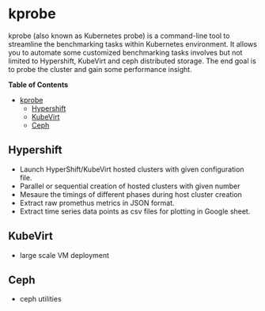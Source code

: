 # kprobe
kprobe (also known as Kubernetes probe) is a command-line tool to streamline the benchmarking tasks within Kubernetes environment. It allows you to automate some customized benchmarking tasks involves but not limited to Hypershift, KubeVirt and ceph distributed storage. The end goal is to probe the cluster and gain some performance insight.
<!-- markdown-toc start - Don't edit this section. Run M-x markdown-toc-generate-toc again -->
**Table of Contents**

- [kprobe](#kprobe)
    - [Hypershift](#hypershift)
    - [KubeVirt](#KubeVirt)
    - [Ceph](#Ceph)
<!-- markdown-toc end -->

## Hypershift
- Launch HyperShift/KubeVirt hosted clusters with given configuration file.
- Parallel or sequential creation of hosted clusters with given number
- Mesaure the timings of different phases during host cluster creation
- Extract raw promethus metrics in JSON format.
- Extract time series data points as csv files for plotting in Google sheet.

## KubeVirt
- large scale VM deployment
## Ceph
- ceph utilities
